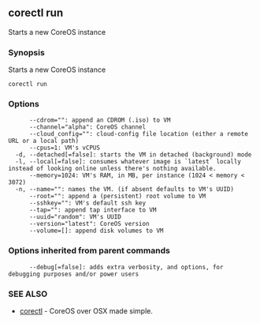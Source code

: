 ## corectl run

Starts a new CoreOS instance

### Synopsis


Starts a new CoreOS instance

```
corectl run
```

### Options

```
      --cdrom="": append an CDROM (.iso) to VM
      --channel="alpha": CoreOS channel
      --cloud_config="": cloud-config file location (either a remote URL or a local path)
      --cpus=1: VM's vCPUS
  -d, --detached[=false]: starts the VM in detached (background) mode
  -l, --local[=false]: consumes whatever image is `latest` locally instead of looking online unless there's nothing available.
      --memory=1024: VM's RAM, in MB, per instance (1024 < memory < 3072)
  -n, --name="": names the VM. (if absent defaults to VM's UUID)
      --root="": append a (persistent) root volume to VM
      --sshkey="": VM's default ssh key
      --tap="": append tap interface to VM
      --uuid="random": VM's UUID
      --version="latest": CoreOS version
      --volume=[]: append disk volumes to VM
```

### Options inherited from parent commands

```
      --debug[=false]: adds extra verbosity, and options, for debugging purposes and/or power users
```

### SEE ALSO
* [corectl](corectl.md)	 - CoreOS over OSX made simple.


